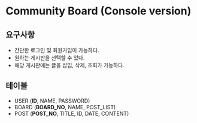 # Community Board (Console version)

## 요구사항

* 간단한 로그인 및 회원가입이 가능하다.
* 원하는 게시판을 선택할 수 있다.
* 해당 게시판에는 글을 삽입, 삭제, 조회가 가능하다.

## 테이블

* USER (**ID**, NAME, PASSWORD)
* BOARD (**BOARD_NO**, NAME, POST_LIST)
* POST (**POST_NO**, TITLE, ID, DATE, CONTENT)